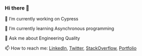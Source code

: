 ### Hi there 👋

<!--
**bharadwaj-pendyala/bharadwaj-pendyala** is a ✨ _special_ ✨ repository because its `README.md` (this file) appears on your GitHub profile.
- 🔭 I’m currently working on Cypress
- 🌱 I’m currently learning Asynchronous programming
- 👯 I’m looking to collaborate on Developing Web Apps 
- 🤔 I’m looking for help with Test Automation Best Pratices
- 💬 Ask me about Engineering Quality
- 📫 How to reach me: [LinkedIn](https://www.linkedin.com/in/bharadwajpy/), [Twitter](https://twitter.com/bharadwaj_py), [StackOverflow](https://stackoverflow.com/users/4191196/bharadwaj-pendyala), [Portfolio](https://www.bharadwaj.netlify.app)
Here are some ideas to get you started:
-->
🔭  I’m currently working on Cypress

🌱  I’m currently learning Asynchronous programming

💬  Ask me about Engineering Quality

📫  How to reach me: [LinkedIn](https://www.linkedin.com/in/bharadwajpy/), [Twitter](https://twitter.com/bharadwaj_py), [StackOverflow](https://stackoverflow.com/users/4191196/bharadwaj-pendyala), [Portfolio](https://bharadwaj.netlify.app/)
